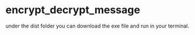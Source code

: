 # encrypt_decrypt_message

under the dist folder you can download the exe file and run in your terminal.
